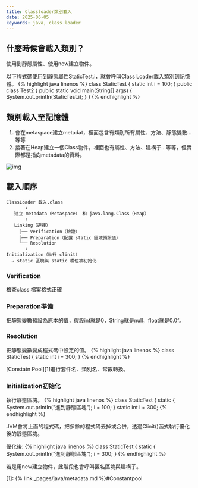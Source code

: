 ```yaml
---
title: Classloader類別載入
date: 2025-06-05
keywords: java, class loader
---
```

## 什麼時候會載入類別？
使用到靜態屬性、使用new建立物件。

以下程式碼使用到靜態屬性StaticTest.i，就會呼叫Class Loader載入類別到記憶體。
{% highlight java linenos %}
class StaticTest {
  static int i = 100;
}
public class Test2 {
  public static void main(String[] args) {
    System.out.println(StaticTest.i);
  }
}
{% endhighlight %}

## 類別載入至記憶體
1. 會在metaspace建立metadat，裡面包含有類別所有屬性、方法、靜態變數…等等
2. 接著在Heap建立一個Class物件，裡面也有屬性、方法、建構子…等等，但實際都是指向metadata的資料。

![img]({{site.imgurl}}/java/obj_model1.png)

## 載入順序

```
ClassLoader 載入.class
       ↓
   建立 metadata（Metaspace） 和 java.lang.Class（Heap）
       ↓
   Linking（連接）
     ├── Verification（驗證）
     ├── Preparation（配置 static 區域預設值）
     └── Resolution 
       ↓
Initialization（執行 clinit）
  → static 區塊與 static 欄位被初始化
```

### Verification
檢查class 檔案格式正確

### Preparation準備
把靜態變數預設為原本的值，假設int就是0，String就是null，float就是0.0f。

### Resolution
把靜態變數變成程式碼中設定的值。
{% highlight java linenos %}
class StaticTest {
  static int i = 300;
}
{% endhighlight %}

[Constatn Pool][1]進行套件名、類別名、常數轉換。

### Initialization初始化
執行靜態區塊。
{% highlight java linenos %}
class StaticTest {
  static {
    System.out.println("進到靜態區塊");
    i = 100;
  }
  static int i = 300;
{% endhighlight %}

JVM會將上面的程式碼，把多餘的程式碼去掉或合併，透過Clinit()函式執行優化後的靜態區塊。

優化後:
{% highlight java linenos %}
class StaticTest {
  static {
    System.out.println("進到靜態區塊");
    i = 300;
  }
{% endhighlight %}

若是用new建立物件，此階段也會呼叫匿名區塊與建構子。

[1]: {% link _pages/java/metadata.md %}#Constantpool


